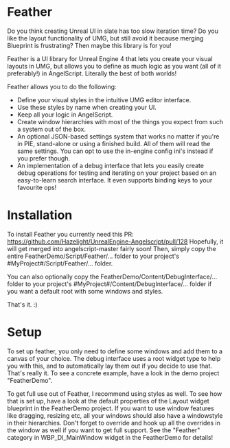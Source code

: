 # Feather
Do you think creating Unreal UI in slate has too slow iteration time? Do you like the layout functionality of UMG, but still avoid it because merging Blueprint is frustrating?
Then maybe this library is for you!

Feather is a UI library for Unreal Engine 4 that lets you create your visual layouts in UMG, but allows you to define as much logic as you want (all of it preferably!) in AngelScript.
Literally the best of both worlds!

Feather allows you to do the following:
* Define your visual styles in the intuitive UMG editor interface.
* Use these styles by name when creating your UI.
* Keep all your logic in AngelScript.
* Create window hierarchies with most of the things you expect from such a system out of the box.
* An optional JSON-based settings system that works no matter if you're in PIE, stand-alone or using a finished build. All of them will read the same settings. You can opt to use the in-engine config ini's instead if you prefer though.
* An implementation of a debug interface that lets you easily create debug operations for testing and iterating on your project based on an easy-to-learn search interface. It even supports binding keys to your favourite ops!

# Installation
To install Feather you currently need this PR: https://github.com/Hazelight/UnrealEngine-Angelscript/pull/128
Hopefully, it will get merged into angelscript-master fairly soon!
Then, simply copy the entire FeatherDemo/Script/Feather/... folder to your project's #MyProject#/Script/Feather/... folder.

You can also optionally copy the FeatherDemo/Content/DebugInterface/... folder to your project's #MyProject#/Content/DebugInterface/... folder if you want a default root with some windows and styles.

That's it. :)

# Setup
To set up feather, you only need to define some windows and add them to a canvas of your choice. The debug interface uses a root widget type to help you with this, and to automatically lay them out if you decide to use that.
That's really it. To see a concrete example, have a look in the demo project "FeatherDemo".

To get full use out of Feather, I recommend using styles as well. To see how that is set up, have a look at the default properties of the Layout widget blueprint in the FeatherDemo project.
If you want to use window features like dragging, resizing etc, all your windows should also have a windowstyle in their hierarchies.
Don't forget to override and hook up all the overrides in the window as well if you want to get full support. See the "Feather" category in WBP_DI_MainWindow widget in the FeatherDemo for details!
